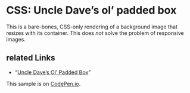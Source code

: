 # CSS: Uncle Dave’s ol’ padded box

This is a bare-bones, CSS-only rendering of a background image that resizes with its container. This does _not_ solve the problem of responsive images.

## related Links

* “[Uncle Dave’s Ol’ Padded Box](http://daverupert.com/2012/04/uncle-daves-ol-padded-box/)”

This sample is on [CodePen.io](https://codepen.io/rasx/pen/jHEuv).